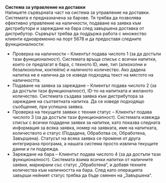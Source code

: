 <strong>Система за управление на доставки</strong><br>
Напишете сървърната част на система за управление на доставки. Системата е предназначена за барове. Тя трябва да позволява ефективно управление на наличности, подаване на заявка към дистрибутори и зареждане на бара след завършена доставка от дистрибутор. Сървърът трябва да поддържа работа с множество клиенти едновременно на порт 5678 и да предоставя следните функционалности:<br>
- Проверка на наличности – Клиентът подава числото 1 (за да достъпи тази функционалност). Системата връща списък с всички напитки, които се предлагат в бара, с тяхното ID, име, тип (алкохолни и безалкохолни, коктейли) и наличното количество. Ако дадена напитка не е налична да се изведе подходящ текст на мястото на наличността.<br>
- Подаване на заявка за зареждане – Клиентът подава числото 2 (за да достъпи тази функционалност), ID-то на напитката и желаното количество. Системата създава заявка към дистрибутора за зареждане на съответната напитка. Да се изведе подходящо съобщение, при успешна заявка.<br>
- Проверка на текущите заявки с техния статус – Клиентът подава числото 3 (за да достъпи тази функционалност). Системата извежда списък с всички подадени заявки за напитки, като показва следната информация за всяка заявка, номер на заявката, име на напитката, количеството и статус (Подадена, Обработва се, Обработена, Завършена). Статусът на всяка заявка се променя от друга интегрирана програма, а нашата система просто извлича текущите данни и ги подрежда.<br>
- Зареждане на бара – Клиентът подава числото 4 (за да достъпи тази функционалност). Системата взима всички напитки от наличните заявки, маркирани със статус „Обработена“, и добавя техните количества към наличността на бара. След като операцията завърши нейният статус трябва да бъде сменен на „Завършена“.
